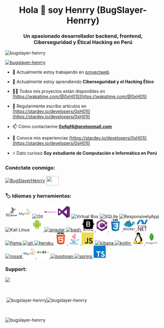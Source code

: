 <h1 align="center">Hola 👋 soy Henrry (BugSlayer-Henrry)</h1>
<h3 align="center">Un apasionado desarrollador backend, frontend, Ciberseguridad y Étical Hacking en Perú</h3>
<p align="left"> <img src="https://komarev.com/ghpvc/?username=bugslayer-henrry&label=Profile%20views&color=0e75b6&style=flat" alt="bugslayer-henrry" /> </p>


<p align="left"> <a href="https://github.com/ryo-ma/github-profile-trophy"><img src="https://github-profile-trophy.vercel.app/?username=bugslayer-henrry" alt="bugslayer-henrry" /></a> </p>

- 🔭 Actualmente estoy trabajando en [proyectweb](https://github.com/BugSlayer-Henrry/WebApp)

- 🌱 Actualmente estoy aprendiendo **Ciberseguridad y el Hacking Ético**

- 👨‍💻 Todos mis proyectos están disponibles en [https://wakatime.com/@0xH01I](https://wakatime.com/@0xH01I)

- 📝 Regularmente escribo artículos en [https://stardev.io/developers/0xH01I](https://stardev.io/developers/0xH01I)

- 📫 Cómo contactarme **0x6gf4@protonmail.com**

- 📄 Conoce mis experiencias [https://stardev.io/developers/0xH01I](https://stardev.io/developers/0xH01I)

- ⚡ Dato curioso **Soy estudiante de Computación e Informática en Perú**

<h3 align="left">Conéctate conmigo:</h3>
<p align="left">
<a href="https://twitter.com/BugSlayerHenrry" target="blank"><img align="center" src="https://raw.githubusercontent.com/rahuldkjain/github-profile-readme-generator/master/src/images/icons/Social/twitter.svg" alt="BugSlayerHenrry" height="30" width="40" /></a>
<a href="https://www.facebook.com/W8lF01" target="blank"><img align="center" src="https://raw.githubusercontent.com/rahuldkjain/github-profile-readme-generator/master/src/images/icons/Social/facebook.svg" alt="" height="30" width="40" /></a>
</p>

<h3 align="left">🏷 Idiomas y herramientas:</h3>
<p align="left">
  <img src="https://raw.githubusercontent.com/devicons/devicon/master/icons/microsoftsqlserver/microsoftsqlserver-plain-wordmark.svg" alt="SQL Server" width="40" height="40"/>
  <img src="https://raw.githubusercontent.com/devicons/devicon/master/icons/mysql/mysql-original-wordmark.svg" alt="MySQL" width="40" height="40"/>
  <img src="https://www.vectorlogo.zone/logos/git-scm/git-scm-icon.svg" alt="Git" width="40" height="40"/>
  <img src="https://raw.githubusercontent.com/devicons/devicon/master/icons/visualstudio/visualstudio-plain-wordmark.svg" alt="Visual Studio" width="40" height="40"/>
  <img src="https://raw.githubusercontent.com/devicons/devicon/master/icons/visualstudio/visualstudio-plain.svg" alt="Visual Studio Code" width="40" height="40"/>
  <img src="https://www.virtualbox.org/graphics/vbox_logo2_gradient.png" alt="Virtual Box" width="40" height="40"/>
  <img src="https://www.sqlite.org/images/sqlite370_banner.gif" alt="SQLite" width="40" height="40"/>
  <img src="https://responsively.app/assets/img/logo.svg" alt="ResponsivelyApp" width="40" height="40"/>
  <img src="https://kali.org/images/kali-logo.svg" alt="Kali Linux" width="40" height="40"/>
  <a href="https://developer.android.com" target="_blank" rel="noreferrer"> <img src="https://raw.githubusercontent.com/devicons/devicon/master/icons/android/android-original-wordmark.svg" alt="android" width="40" height="40"/> </a> <a href="https://angular.io" target="_blank" rel="noreferrer">
    <img src="https://angular.io/assets/images/logos/angular/angular.svg" alt="angular" width="40" height="40"/> </a> <a href="https://www.gnu.org/software/bash/" target="_blank" rel="noreferrer"> <img src="https://www.vectorlogo.zone/logos/gnu_bash/gnu_bash-icon.svg" alt="bash" width="40" height="40"/> </a> <a href="https://getbootstrap.com" target="_blank" rel="noreferrer"> <img src="https://raw.githubusercontent.com/devicons/devicon/master/icons/bootstrap/bootstrap-plain-wordmark.svg" alt="bootstrap" width="40" height="40"/> </a> <a href="https://www.w3schools.com/cs/" target="_blank" rel="noreferrer"> <img src="https://raw.githubusercontent.com/devicons/devicon/master/icons/csharp/csharp-original.svg" alt="csharp" width="40" height="40"/> </a> <a href="https://www.w3schools.com/css/" target="_blank" rel="noreferrer"> <img src="https://raw.githubusercontent.com/devicons/devicon/master/icons/css3/css3-original-wordmark.svg" alt="css3" width="40" height="40"/> </a> <a href="https://www.docker.com/" target="_blank" rel="noreferrer"> <img src="https://raw.githubusercontent.com/devicons/devicon/master/icons/docker/docker-original-wordmark.svg" alt="docker" width="40" height="40"/> </a> <a href="https://dotnet.microsoft.com/" target="_blank" rel="noreferrer"> <img src="https://raw.githubusercontent.com/devicons/devicon/master/icons/dot-net/dot-net-original-wordmark.svg" alt="dotnet" width="40" height="40"/> </a> <a href="https://www.figma.com/" target="_blank" rel="noreferrer"> <img src="https://www.vectorlogo.zone/logos/figma/figma-icon.svg" alt="figma" width="40" height="40"/> </a> <a href="https://git-scm.com/" target="_blank" rel="noreferrer"> <img src="https://www.vectorlogo.zone/logos/git-scm/git-scm-icon.svg" alt="git" width="40" height="40"/> </a> <a href="https://heroku.com" target="_blank" rel="noreferrer"> <img src="https://www.vectorlogo.zone/logos/heroku/heroku-icon.svg" alt="heroku" width="40" height="40"/> </a> <a href="https://www.w3.org/html/" target="_blank" rel="noreferrer"> <img src="https://raw.githubusercontent.com/devicons/devicon/master/icons/html5/html5-original-wordmark.svg" alt="html5" width="40" height="40"/> </a> <a href="https://www.java.com" target="_blank" rel="noreferrer"> <img src="https://raw.githubusercontent.com/devicons/devicon/master/icons/java/java-original.svg" alt="java" width="40" height="40"/> </a> <a href="https://developer.mozilla.org/en-US/docs/Web/JavaScript" target="_blank" rel="noreferrer"> <img src="https://raw.githubusercontent.com/devicons/devicon/master/icons/javascript/javascript-original.svg" alt="javascript" width="40" height="40"/> </a> <a href="https://www.elastic.co/kibana" target="_blank" rel="noreferrer"> <img src="https://www.vectorlogo.zone/logos/elasticco_kibana/elasticco_kibana-icon.svg" alt="kibana" width="40" height="40"/> </a> <a href="https://kotlinlang.org" target="_blank" rel="noreferrer"> <img src="https://www.vectorlogo.zone/logos/kotlinlang/kotlinlang-icon.svg" alt="kotlin" width="40" height="40"/> </a> <a href="https://www.linux.org/" target="_blank" rel="noreferrer"> <img src="https://raw.githubusercontent.com/devicons/devicon/master/icons/linux/linux-original.svg" alt="linux" width="40" height="40"/> </a> <a href="https://www.mongodb.com/" target="_blank" rel="noreferrer"> <img src="https://raw.githubusercontent.com/devicons/devicon/master/icons/mongodb/mongodb-original-wordmark.svg" alt="mongodb" width="40" height="40"/> </a> <a href="https://www.microsoft.com/en-us/sql-server" target="_blank" rel="noreferrer"> <img src="https://www.svgrepo.com/show/303229/microsoft-sql-server-logo.svg" alt="mssql" width="40" height="40"/> </a> <a href="https://www.mysql.com/" target="_blank" rel="noreferrer"> <img src="https://raw.githubusercontent.com/devicons/devicon/master/icons/mysql/mysql-original-wordmark.svg" alt="mysql" width="40" height="40"/> </a> <a href="https://nodejs.org" target="_blank" rel="noreferrer"> <img src="https://raw.githubusercontent.com/devicons/devicon/master/icons/nodejs/nodejs-original-wordmark.svg" alt="nodejs" width="40" height="40"/> </a> <a href="https://postman.com" target="_blank" rel="noreferrer"> <img src="https://www.vectorlogo.zone/logos/getpostman/getpostman-icon.svg" alt="postman" width="40" height="40"/> </a> <a href="https://spring.io/" target="_blank" rel="noreferrer"> <img src="https://www.vectorlogo.zone/logos/springio/springio-icon.svg" alt="spring" width="40" height="40"/> </a> <a href="https://www.sqlite.org/" target="_blank" rel="noreferrer">  </a> <a href="https://www.typescriptlang.org/" target="_blank" rel="noreferrer"> <img src="https://raw.githubusercontent.com/devicons/devicon/master/icons/typescript/typescript-original.svg" alt="typescript" width="40" height="40"/> </a> </p>

<h3 align="left">Support:</h5>

<p>


  <a href="https://www.buymeacoffee.com/BugSlayerHenrry"><img src="https://img.buymeacoffee.com/button-api/?text=Cómprame una Pizza&emoji=&slug=🍕 BugSlayerHenrry&button_colour=ad3805&font_colour=ffffff&font_family=Cookie&outline_colour=ffffff&coffee_colour=FFDD00" /></a>

</p>
<br>
<p>&nbsp;<img align="center" src="https://github-readme-stats.vercel.app/api?username=bugslayer-henrry&show_icons=true&locale=en" alt="bugslayer-henrry" /><img align="center" src="https://github-readme-streak-stats.herokuapp.com/?user=bugslayer-henrry&" alt="bugslayer-henrry" />
</p>
<br>
<p>
  <img align="center" src="https://github-readme-stats.vercel.app/api/top-langs?username=bugslayer-henrry&show_icons=true&locale=en&layout=compact" alt="bugslayer-henrry" /></p><br>


<!----

- [Página personal](https://stardev.io/developers/0xH01I)
- [Wakatime](https://wakatime.com/@0xH01I)
- [Enlace a mi bio](https://0xh01i.bio.link/)

Achievements
- 😄 Pronombres: ...BugSlayer-Henrry
- ⚡ Dato curioso: ... Soy apasionado de la ciberseguridad y el hacking ético

---

## 🤗 Bienvenido

<p align=center>
  <img align=left width=420 src="https://github-readme-stats.vercel.app/api?username=mmesser-rr&hide=prs&theme=onedark&layout=compact&hide_border=true&show_icons=true" />
  <img align=right width=362 src="https://github-readme-streak-stats.herokuapp.com/?user=mmesser-rr&theme=onedark" />
  <br><br><br>
</p>

<br><br><br>

## 🙋 ♂️ Acerca de mí


</p>
### 🍯 Pila técnica

- Lenguajes de programación: JavaScript, HTML, CSS, Python
- Frameworks y librerías: React.js, AngularJS, Vue.js, Express.js
- Bases de datos: MySQL, MongoDB, PostgreSQL
- Herramientas de control de versiones: Git, GitHub, Bitbucket
- Herramientas de desarrollo: Visual Studio Code, Sublime Text, Atom
- Sistemas operativos: Windows, Linux, macOS
- Metodologías ágiles: Scrum, Kanban
- Otras tecnologías: Firebase, Docker, AWS, Heroku

### 🚀 Experiencia

- Desarrollador web full-stack en una agencia de desarrollo de software durante 4 años.
- Trabajo en equipo y colaboración con diseñadores y otros desarrolladores para crear y mantener aplicaciones web de alta calidad.
- Participación en proyectos de desarrollo de aplicaciones móviles utilizando tecnologías híbridas como React Native.
- Experiencia en el diseño y desarrollo de API RESTful y GraphQL.
- Conocimientos en seguridad web y buenas prácticas de desarrollo seguro.
- Participación activa en la comunidad de desarrollo, asistiendo a conferencias y manteniéndome actualizado sobre las últimas tendencias y tecnologías.

### 🌱 Aprendizaje continuo

Como desarrollador, creo en la importancia del aprendizaje continuo y la mejora constante. Algunas áreas en las que estoy enfocando mi aprendizaje actualmente incluyen:

- Desarrollo de aplicaciones móviles nativas utilizando Swift y Kotlin.
- Aprendiendo más sobre el desarrollo de contratos inteligentes en blockchain.
- Mejorando mis habilidades en el diseño de interfaces de usuario y experiencia de usuario.
- Explorando técnicas avanzadas de optimización de rendimiento y escalabilidad.

### 📫 Contáctame
-->



